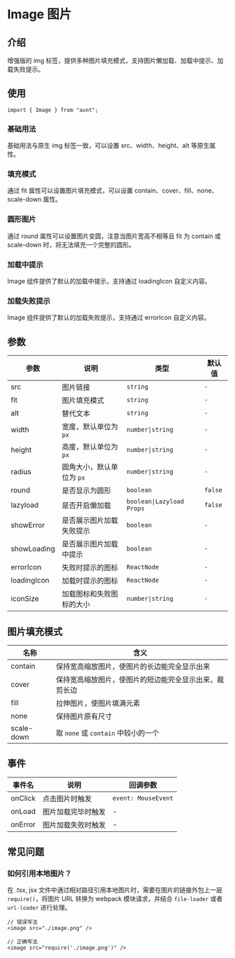 # Image 图片

<code hidden="hidden" src="./demos/demo.tsx"></code>

## 介绍

增强版的 img 标签，提供多种图片填充模式，支持图片懒加载、加载中提示、加载失败提示。

## 使用

```tsx
import { Image } from "aunt";
```

### 基础用法

基础用法与原生 img 标签一致，可以设置 src、width、height、alt 等原生属性。
<code src="./demos/demo-base.tsx"></code>

### 填充模式

通过 fit 属性可以设置图片填充模式，可以设置 contain、cover、fill、none、scale-down 属性。
<code src="./demos/demo-fit.tsx"></code>

### 圆形图片

通过 round 属性可以设置图片变圆，注意当图片宽高不相等且 fit 为 contain 或 scale-down 时，将无法填充一个完整的圆形。
<code src="./demos/demo-round.tsx"></code>

### 加载中提示

Image 组件提供了默认的加载中提示，支持通过 loadingIcon 自定义内容。
<code src="./demos/demo-loading.tsx"></code>

### 加载失败提示

Image 组件提供了默认的加载失败提示，支持通过 errorIcon 自定义内容。
<code src="./demos/demo-error.tsx"></code>

## 参数

| 参数        | 说明                      | 类型                      | 默认值  |
| ----------- | ------------------------- | ------------------------- | ------- |
| src         | 图片链接                  | `string`                  | `-`     |
| fit         | 图片填充模式              | `string`                  | `-`     |
| alt         | 替代文本                  | `string`                  | `-`     |
| width       | 宽度，默认单位为 `px`     | `number\|string`          | `-`     |
| height      | 高度，默认单位为 `px`     | `number\|string`          | `-`     |
| radius      | 圆角大小，默认单位为 `px` | `number\|string`          | `-`     |
| round       | 是否显示为圆形            | `boolean`                 | `false` |
| lazyload    | 是否开启懒加载            | `boolean\|Lazyload Props` | `false` |
| showError   | 是否展示图片加载失败提示  | `boolean`                 | `-`     |
| showLoading | 是否展示图片加载中提示    | `boolean`                 | `-`     |
| errorIcon   | 失败时提示的图标          | `ReactNode`               | `-`     |
| loadingIcon | 加载时提示的图标          | `ReactNode`               | `-`     |
| iconSize    | 加载图标和失败图标的大小  | `number\|string`          | `-`     |

## 图片填充模式

| 名称       | 含义                                                   |
| ---------- | ------------------------------------------------------ |
| contain    | 保持宽高缩放图片，使图片的长边能完全显示出来           |
| cover      | 保持宽高缩放图片，使图片的短边能完全显示出来，裁剪长边 |
| fill       | 拉伸图片，使图片填满元素                               |
| none       | 保持图片原有尺寸                                       |
| scale-down | 取 `none` 或 `contain` 中较小的一个                    |

## 事件

| 事件名  | 说明               | 回调参数            |
| ------- | ------------------ | ------------------- |
| onClick | 点击图片时触发     | `event: MouseEvent` |
| onLoad  | 图片加载完毕时触发 | -                   |
| onError | 图片加载失败时触发 | -                   |

## 常见问题

### 如何引用本地图片？

在 .tsx, jsx 文件中通过相对路径引用本地图片时，需要在图片的链接外包上一层 `require()`，将图片 URL 转换为 webpack 模块请求，并结合 `file-loader` 或者 `url-loader` 进行处理。

```tsx
// 错误写法
<image src="./image.png" />

// 正确写法
<image src="require('./image.png')" />
```
